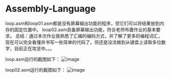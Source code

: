# Assembly-Language
loop.asm和loop01.asm都是没有屏幕输出功能的程序，但它们可以将结果放到内存的固定位置中。
loop02.asm具备屏幕输出功能，符合老师布置作业的基本要求。
总结：通过本次作业我熟悉了汇编的编码方式，并了解了更多的编程词汇，现在可以完全看懂并书写一些简单的代码了。但还是没法做到从键盘上读取多位数字，目前正在攻坚中。。。

loop.asm运行的截图如下：
![image](https://user-images.githubusercontent.com/83651172/195073888-ec3f7e49-259b-4349-89bb-bb3ae95ba213.png)

loop02.asm运行的截图如下：
![image](https://user-images.githubusercontent.com/83651172/195074132-03f2dbc5-ff61-43c0-be7b-d4293ba42622.png)
